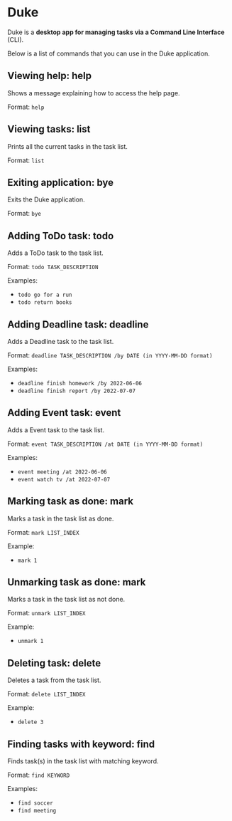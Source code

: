 # Duke
Duke is a **desktop app for managing tasks via a Command Line Interface** (CLI). 

Below is a list of commands that you can use in the Duke application.

## Viewing help: help
Shows a message explaining how to access the help page.

Format: `help`

## Viewing tasks: list
Prints all the current tasks in the task list.

Format: `list`

## Exiting application: bye
Exits the Duke application.

Format: `bye`

## Adding ToDo task: todo
Adds a ToDo task to the task list.

Format: `todo TASK_DESCRIPTION`

Examples:

- `todo go for a run`
- `todo return books`

## Adding Deadline task: deadline
Adds a Deadline task to the task list.

Format: `deadline TASK_DESCRIPTION /by DATE (in YYYY-MM-DD format)`

Examples:

- `deadline finish homework /by 2022-06-06`
- `deadline finish report /by 2022-07-07`

## Adding Event task: event
Adds a Event task to the task list.

Format: `event TASK_DESCRIPTION /at DATE (in YYYY-MM-DD format)`

Examples:

- `event meeting /at 2022-06-06`
- `event watch tv /at 2022-07-07`

## Marking task as done: mark
Marks a task in the task list as done.

Format: `mark LIST_INDEX`

Example:
- `mark 1`

## Unmarking task as done: mark
Marks a task in the task list as not done.

Format: `unmark LIST_INDEX`

Example:
- `unmark 1`

## Deleting task: delete
Deletes a task from the task list.

Format: `delete LIST_INDEX`

Example:
- `delete 3`

## Finding tasks with keyword: find
Finds task(s) in the task list with matching keyword.

Format: `find KEYWORD`

Examples:

- `find soccer`
- `find meeting`
